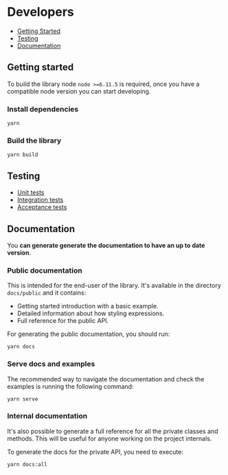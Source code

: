 # Developers

* [Getting Started](#setup)
* [Testing](#testing)
* [Documentation](#documentation)

## <a name="setup"> Getting started </a>

To build the library node `node >=6.11.5` is required, once you have a compatible node version you can start developing.

### Install dependencies

    yarn

### Build the library

    yarn build

## <a name="testing"> Testing </a>

- [Unit tests](https://github.com/CartoDB/carto-vl/blob/master/test/unit/README.md)
- [Integration tests](https://github.com/CartoDB/carto-vl/blob/master/test/integration/README.md)
- [Acceptance tests](https://github.com/CartoDB/carto-vl/blob/master/test/acceptance/README.md)

## <a name="documentation"> Documentation </a>

You **can generate generate the documentation to have an up to date version**.

### Public documentation

This is intended for the end-user of the library. It's available in the directory `docs/public` and it contains:
 - Getting started introduction with a basic example.
 - Detailed information about how styling expressions.
 - Full reference for the public API.

For generating the public documentation, you should run:

    yarn docs

### Serve docs and examples

The recommended way to navigate the documentation and check the examples is running the following command:

    yarn serve

### Internal documentation

It's also possible to generate a full reference for all the private classes and methods. This will be useful for anyone working on the project internals.

To generate the docs for the private API, you need to execute:

    yarn docs:all
